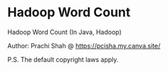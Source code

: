 # Hadoop Word Count
Hadoop Word Count (In Java, Hadoop)

Author: Prachi Shah @ https://pcisha.my.canva.site/

P.S. The default copyright laws apply.
